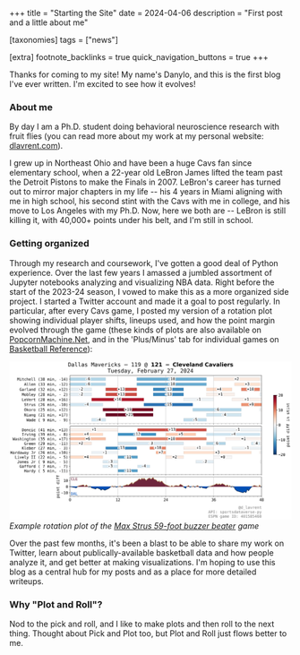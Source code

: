 +++
title = "Starting the Site"
date = 2024-04-06
description = "First post and a little about me"

[taxonomies]
tags = ["news"]

[extra]
footnote_backlinks = true
quick_navigation_buttons = true
+++

Thanks for coming to my site! My name's Danylo, and this is the first blog I've ever written. I'm excited to see how it evolves!


### About me

By day I am a Ph.D. student doing behavioral neuroscience research with fruit flies (you can read more about my work at my personal website: [dlavrent.com](https://dlavrent.com)).

I grew up in Northeast Ohio and have been a huge Cavs fan since elementary school, when a 22-year old LeBron James lifted the team past the Detroit Pistons to make the Finals in 2007. LeBron's career has turned out to mirror major chapters in my life -- his 4 years in Miami aligning with me in high school, his second stint with the Cavs with me in college, and his move to Los Angeles with my Ph.D. Now, here we both are -- LeBron is still killing it, with 40,000+ points under his belt, and I'm still in school.

### Getting organized

Through my research and coursework, I've gotten a good deal of Python experience. Over the last few years I amassed a jumbled assortment of Jupyter notebooks analyzing and visualizing NBA data. Right before the start of the 2023-24 season, I vowed to make this as a more organized side project. I started a Twitter account and made it a goal to post regularly. In particular, after every Cavs game, I posted my version of a rotation plot showing individual player shifts, lineups used, and how the point margin evolved through the game (these kinds of plots are also available on [PopcornMachine.Net](https://popcornmachine.net/), and in the 'Plus/Minus' tab for individual games on [Basketball Reference](https://www.basketball-reference.com)):

![Example rotation plot](img/nba_lineup_plot_2024-02-27_DAL-CLE_401585460.png "Example rotation plot")*Example rotation plot of the [Max Strus 59-foot buzzer beater](https://www.youtube.com/watch?v=9FjvUOttXMg&ab_channel=NBA) game*

Over the past few months, it's been a blast to be able to share my work on Twitter, learn about publically-available basketball data and how people analyze it, and get better at making visualizations. I'm hoping to use this blog as a central hub for my posts and as a place for more detailed writeups.


### Why "Plot and Roll"?

Nod to the pick and roll, and I like to make plots and then roll to the next thing. Thought about Pick and Plot too, but Plot and Roll just flows better to me.